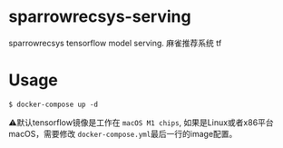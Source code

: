 # sparrowrecsys-serving
sparrowrecsys tensorflow model serving. 麻雀推荐系统 tf 

# Usage
```shell
$ docker-compose up -d
```
⚠️默认tensorflow镜像是工作在 `macOS M1 chips`, 如果是Linux或者x86平台macOS，需要修改 `docker-compose.yml`最后一行的image配置。
